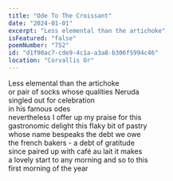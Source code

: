 ```yaml
---
title: "Ode To The Croissant"
date: "2024-01-01"
excerpt: "Less elemental than the artichoke"
isFeatured: "false"
poemNumber: "752"
id: "d1f90ac7-cde9-4c1a-a3a8-b306f5994c46"
location: "Corvallis Or"
---
```


Less elemental than the artichoke  
or pair of socks whose qualities Neruda  
singled out for celebration  
in his famous odes  
nevertheless I offer up my praise for this  
gastronomic delight this flaky bit of pastry  
whose name bespeaks the debt we owe  
the french bakers - a debt of gratitude  
since paired up with café au lait it makes  
a lovely start to any morning and so to this  
first morning of the year
